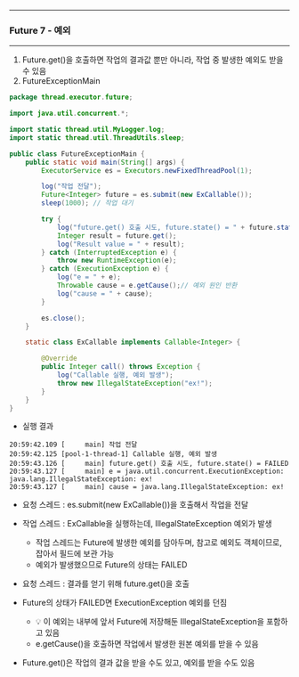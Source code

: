 -----
### Future 7 - 예외
-----
1. Future.get()을 호출하면 작업의 결과값 뿐만 아니라, 작업 중 발생한 예외도 받을 수 있음
2. FutureExceptionMain
```java
package thread.executor.future;

import java.util.concurrent.*;

import static thread.util.MyLogger.log;
import static thread.util.ThreadUtils.sleep;

public class FutureExceptionMain {
    public static void main(String[] args) {
        ExecutorService es = Executors.newFixedThreadPool(1);

        log("작업 전달");
        Future<Integer> future = es.submit(new ExCallable());
        sleep(1000); // 작업 대기

        try {
            log("future.get() 호출 시도, future.state() = " + future.state());
            Integer result = future.get();
            log("Result value = " + result);
        } catch (InterruptedException e) {
            throw new RuntimeException(e);
        } catch (ExecutionException e) {
            log("e = " + e);
            Throwable cause = e.getCause();// 예외 원인 반환
            log("cause = " + cause);
        }

        es.close();
    }

    static class ExCallable implements Callable<Integer> {

        @Override
        public Integer call() throws Exception {
            log("Callable 실행, 예외 발생");
            throw new IllegalStateException("ex!");
        }
    }
}
```
  - 실행 결과
```
20:59:42.109 [     main] 작업 전달
20:59:42.125 [pool-1-thread-1] Callable 실행, 예외 발생
20:59:43.126 [     main] future.get() 호출 시도, future.state() = FAILED
20:59:43.127 [     main] e = java.util.concurrent.ExecutionException: java.lang.IllegalStateException: ex!
20:59:43.127 [     main] cause = java.lang.IllegalStateException: ex!
```
  - 요청 스레드 : es.submit(new ExCallable())을 호출해서 작업을 전달
  - 작업 스레드 : ExCallable을 실행하는데, IllegalStateException 예외가 발생
    + 작업 스레드는 Future에 발생한 예외를 담아두며, 참고로 예외도 객체이므로, 잡아서 필드에 보관 가능
    + 예외가 발생했으므로 Future의 상태는 FAILED
  
  - 요청 스레드 : 결과를 얻기 위해 future.get()을 호출
  - Future의 상태가 FAILED면 ExecutionException 예외를 던짐
    + 💡 이 예외는 내부에 앞서 Future에 저장해둔 IllegalStateException을 포함하고 있음
    + e.getCause()을 호출하면 작업에서 발생한 원본 예외를 받을 수 있음
  - Future.get()은 작업의 결과 값을 받을 수도 있고, 예외를 받을 수도 있음
     
